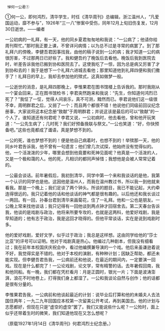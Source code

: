      悼何一公君① 

   ①何一公，即何鸿烈，清华学生，时任《清华周刊》总编辑，浙江温州人，“凡爱国运动，靡不参与”，1926年“三一八”惨案中受伤，同年12月上旬旧伤复发，12月30日逝世。——编者 

   一公初病的一礼拜，有一天，他的同乡夏君匆匆地和我说：“一公病了；他请你给周刊帮忙。”那时我正要上课，不曾详问病情；以为总不过是寻常的病罢了。到了那礼拜六的傍晚，李健吾君因事找我，由他的稿子说到一公的病；我才知道一公的病很厉害，不过那两日已好些了。我和健吾约了晚饭后去看他。晚饭后我到医院去时，听差告诉我他已搬到协和医院去了。这使我吃了一惊，因为总是病又厉害了才到协和去的！我于是想下一个礼拜六进城去看他；那里知道他到礼拜四便和我们撒手了！礼拜日的早上，我却去参加他的殡式，这真如做梦一般。 

   一公逝世的消息，是礼拜四那晚上，李惟果君在图书馆楼上告诉我的。那时我刚从一个宴会回来，正在图书馆检书；李君突然跑来和我说：“先生，你知道何鸿烈已死了？”我怔了一怔，觉得人间哀乐，真不可测，黯然而已。李君说他们这一级很不幸，周明群君之后，又弱了一个；而且两个都很不错！他说他们同级前回议纪念册事，大家说将这本纪念册“致献”于周明群君；并说这该是最后的可以“致献”的一个人了。谁知道还有何君呢？李君又说，一公初病时，他去看他，曾和他开玩笑道：“一公先生病了；几时死？我们好预备挽联与祭文。”一公也笑道：“好，你快预备吧。”这些也竟都成了谶语，真是梦想不到的。 

   一公的死，谁也梦想不到的！便是他自己病着时，也想不到的！举殡那一天，他的同乡叶君告诉我，他不曾有一句遗言；他们曾几次试探，他始终没有觉得似的。他，一个活泼泼的少年，哪里会想到他竟要和死神见面呢？他真是一个活泼的人，又是一个极和蔼的人。他的死，凡相识的都同声悼惜；我想他是会被人常常记着的。 

   一公最会谈话。前年暑假后，我初到清华，同学中第一个来和我谈话的是他，我第一个认识的同学也是他。这因他是温州人，而我在温州教过书，所以我一到他就来看我。那是一个晚上；我们足谈了两个钟头。所谈的题目，我已不能记起，大约牵连得很远的。我只记着他的话和他谈话的神气都是很有趣的。以后他还和我长谈过一两回。有一回，孙春台君到清华来画菊花，住了一礼拜。他和一公也是朋友。一公晚上常来找他谈话；我只记得有一回他谈到两点钟才回宿舍去。第二天春台告诉我，他谈的是戏剧与政治，他将来所要专攻的，也就是这两科，他爱好戏剧，我是早知道的；他有志于政治，我是这回才晓得的。但他平常谈话，实在是说到戏剧时多。 

   他的爱好戏剧，爱好文学，似乎过于政治；我总是这样想。这由同学给他的“莎士比亚”的评号可以证明。他对于戏剧真是热心。他编过几种剧本，但我没有细看过；我在前年本校国庆庆祝会中，看过他编撰兼导演的一个戏。他后来虽谦逊着说不好，我觉得实是不错的。他对于本校的演剧，有种种计划；因缺乏帮助，都还未能实现。但李健吾君告我，一公病前还和他说，在最近的期间内，一定要演一回戏。现在是什么都完了！一公论戏剧，论文学，常有精警的话。去年暑假回南，我和他同船。有一晚，我们都在凭栏看月：月是正圆时，银光一片；下面是波涛澎湃，浪花不时地卷上，打得我们身上都湿了。一公和我谈论自然与创作；他的话都是很有分量的。 

   李惟果君告我，一公病前和他谈起最近的计划：说毕业后打算和他的未婚夫人去法国住两年；一九二九年回国应本校第一次留美公开考试，再到美国去。他的计划与志愿都好，但现在只是“虚空的虚空”罢了。我们又能说些什么呢？一公殓时，面上似乎还带着生时的微笑，我们知道他现在又怎么想呢？ 

   （原载1927年1月14日《清华周刊》何君鸿烈士纪念册。） 

